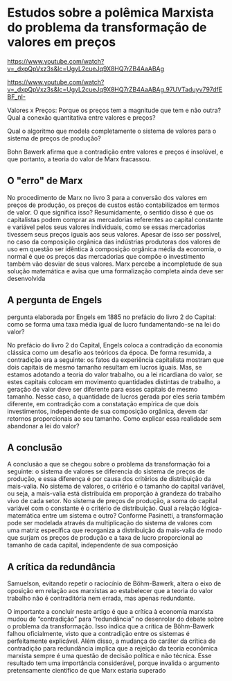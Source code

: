# Estudos sobre a polêmica Marxista do problema da transformação de valores em preços

https://www.youtube.com/watch?v=_dxpQpVxz3s&lc=UgyL2cueJq9X8HQ7rZB4AaABAg

https://www.youtube.com/watch?v=_dxpQpVxz3s&lc=UgyL2cueJq9X8HQ7rZB4AaABAg.97UVTaduyv797dfEBF_nI-

Valores x Preços: Porque os preços tem a magnitude que tem e não outra? Qual a conexão quantitativa entre valores e preços?

Qual o algoritmo que modela completamente o sistema de valores para o sistema de preços de produção?

Bohn Bawerk afirma que a contradição entre valores e preços é insolúvel, e que portanto, a teoria do valor de Marx fracassou.

## O "erro" de Marx

No procedimento de Marx no livro 3 para a conversão dos valores em preços de
produção, os preços de custos estão contabilizados em termos de valor. O que significa
isso? Resumidamente, o sentido disso é que os capitalistas podem comprar as
mercadorias referentes ao capital constante e variável pelos seus valores individuais,
como se essas mercadorias tivessem seus preços iguais aos seus valores. Apesar de isso
ser possível, no caso da composição orgânica das indústrias produtoras dos valores de
uso em questão ser idêntica à composição orgânica média da economia, o normal é que
os preços das mercadorias que compõe o investimento também vão desviar de seus
valores. Marx percebe a incompletude de sua solução matemática e avisa que uma
formalização completa ainda deve ser desenvolvida

## A pergunta de Engels

pergunta elaborada por Engels em 1885 no prefácio do livro 2 do Capital: como se
forma uma taxa média igual de lucro fundamentando-se na lei do valor?

No prefácio do livro 2 do Capital, Engels coloca a contradição da economia
clássica como um desafio aos teóricos da época. De forma resumida, a contradição era a
seguinte: os fatos da experiência capitalista mostram que dois capitais de mesmo
tamanho resultam em lucros iguais. Mas, se estamos adotando a teoria do valor
trabalho, ou a lei ricardiana do valor, se estes capitais colocam em movimento
quantidades distintas de trabalho, a geração de valor deve ser diferente para esses
capitais de mesmo tamanho. Nesse caso, a quantidade de lucros gerada por eles seria
também diferente, em contradição com a constatação empírica de que dois
investimentos, independente de sua composição orgânica, devem dar retornos
proporcionais ao seu tamanho. Como explicar essa realidade sem abandonar a lei do
valor?

## A conclusão

A conclusão a que se chegou sobre o
problema da transformação foi a seguinte: o sistema de valores se diferencia do sistema
de preços de produção, e essa diferença é por causa dos critérios de distribuição da
mais-valia. No sistema de valores, o critério é o tamanho do capital variável, ou seja, a
mais-valia está distribuída em proporção à grandeza do trabalho vivo de cada setor. No
sistema de preços de produção, a soma do capital variável com o constante é o critério
de distribuição. Qual a relação lógica-matemática entre um sistema e outro? Conforme
Pasinetti, a transformação pode ser modelada através da multiplicação do sistema de
valores com uma matriz específica que reorganiza a distribuição da mais-valia de modo
que surjam os preços de produção e a taxa de lucro proporcional ao tamanho de cada
capital, independente de sua composição

## A crítica da redundância

Samuelson, evitando repetir o raciocínio de Böhm-Bawerk, altera o eixo de oposição em
relação aos marxistas ao estabelecer que a teoria do valor trabalho não é contraditória
nem errada, mas apenas redundante.

O importante a concluir neste artigo é que a crítica à economia marxista mudou
de “contradição” para “redundância” no desenrolar do debate sobre o problema da
transformação. Isso indica que a crítica de Böhm-Bawerk falhou oficialmente, visto que
a contradição entre os sistemas é perfeitamente explicável. Além disso, a mudança do
caráter da crítica de contradição para redundância implica que a rejeição da teoria
econômica marxista sempre é uma questão de decisão política e não técnica. Esse
resultado tem uma importância considerável, porque invalida o argumento
pretensamente científico de que Marx estaria superado
